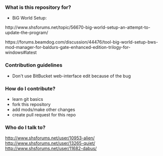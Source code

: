### What is this repository for? ###

* BiG World Setup:
<p>http://www.shsforums.net/topic/56670-big-world-setup-an-attempt-to-update-the-program/</p>
<p>https://forums.beamdog.com/discussion/44476/tool-big-world-setup-bws-mod-manager-for-baldurs-gate-enhanced-edition-trilogy-for-windows#latest</p>

### Contribution guidelines ###

* Don't use BitBucket web-interface edit because of the bug 

### How do I contribute? ###

* learn git basics
* fork this repository
* add mods/make other changes
* create pull request for this repo

### Who do I talk to? ###

http://www.shsforums.net/user/10953-alien/
http://www.shsforums.net/user/13265-quiet/
http://www.shsforums.net/user/11682-dabus/